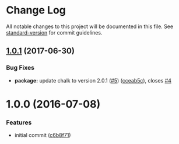 # Change Log

All notable changes to this project will be documented in this file. See [standard-version](https://github.com/conventional-changelog/standard-version) for commit guidelines.

<a name="1.0.1"></a>
## [1.0.1](https://github.com/nexdrew/makeshift/compare/v1.0.0...v1.0.1) (2017-06-30)


### Bug Fixes

* **package:** update chalk to version 2.0.1 ([#5](https://github.com/nexdrew/makeshift/issues/5)) ([cceab5c](https://github.com/nexdrew/makeshift/commit/cceab5c)), closes [#4](https://github.com/nexdrew/makeshift/issues/4)



<a name="1.0.0"></a>
# 1.0.0 (2016-07-08)


### Features

* initial commit ([c6b8f71](https://github.com/nexdrew/makeshift/commit/c6b8f71))
